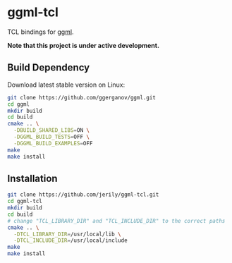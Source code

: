 # ggml-tcl

TCL bindings for [ggml](https://github.com/ggerganov/ggml).

**Note that this project is under active development.**

## Build Dependency

Download latest stable version on Linux:
```bash
git clone https://github.com/ggerganov/ggml.git
cd ggml
mkdir build
cd build
cmake .. \
  -DBUILD_SHARED_LIBS=ON \
  -DGGML_BUILD_TESTS=OFF \
  -DGGML_BUILD_EXAMPLES=OFF
make
make install
```

## Installation

```bash
git clone https://github.com/jerily/ggml-tcl.git
cd ggml-tcl
mkdir build
cd build
# change "TCL_LIBRARY_DIR" and "TCL_INCLUDE_DIR" to the correct paths
cmake .. \
  -DTCL_LIBRARY_DIR=/usr/local/lib \
  -DTCL_INCLUDE_DIR=/usr/local/include
make
make install
```